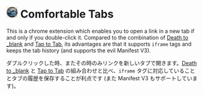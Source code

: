 # <img src="icons/icon128.jpg" width="30px"> Comfortable Tabs

This is a chrome extension which enables you to open a link in a new tab if and only if you double-click it. Compared to the combination of [Death to _blank](https://chromewebstore.google.com/detail/death-to-blank/gneobebnilffgkejpfhlgkmpkipgbcno) and [Tap to Tab](https://chromewebstore.google.com/detail/tap-to-tab/enhajhmncplakageabmopgpodkdgcodd), its advantages are that it supports `iframe` tags and keeps the tab history (and supports the evil Manifest V3).

ダブルクリックした時、またその時のみリンクを新しいタブで開きます。[Death to _blank](https://chromewebstore.google.com/detail/death-to-blank/gneobebnilffgkejpfhlgkmpkipgbcno) と [Tap to Tab](https://chromewebstore.google.com/detail/tap-to-tab/enhajhmncplakageabmopgpodkdgcodd) の組み合わせと比べ、`iframe` タグに対応していることとタブの履歴を保存することが利点です (また Manifest V3 もサポートしています)。
